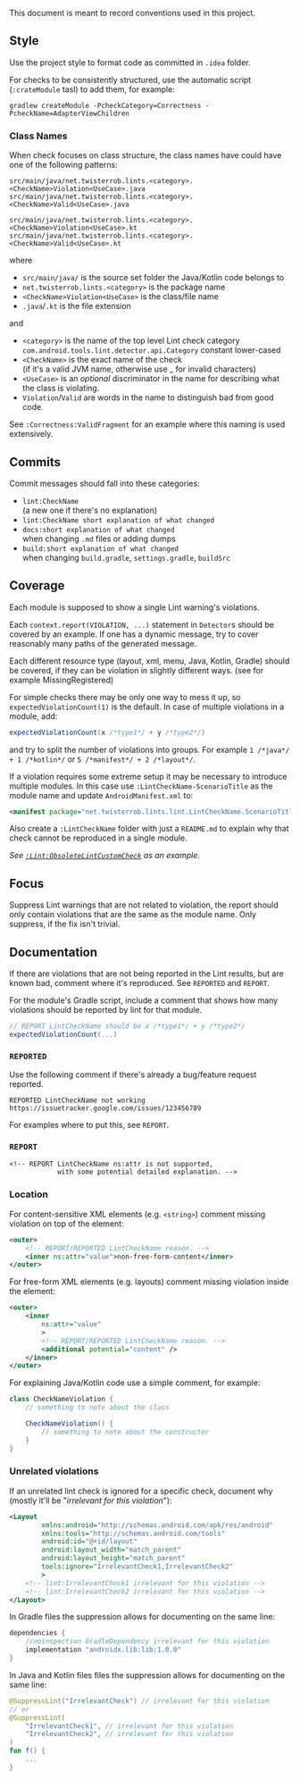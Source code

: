 This document is meant to record conventions used in this project.

Style
-----

Use the project style to format code as committed in `.idea` folder.

For checks to be consistently structured, use the automatic script (`:crateModule` tasl) to add them, for example:
```
gradlew createModule -PcheckCategory=Correctness -PcheckName=AdapterViewChildren
```

### Class Names
When check focuses on class structure, the class names have could have one of the following patterns:
```
src/main/java/net.twisterrob.lints.<category>.<CheckName>Violation<UseCase>.java
src/main/java/net.twisterrob.lints.<category>.<CheckName>Valid<UseCase>.java

src/main/java/net.twisterrob.lints.<category>.<CheckName>Violation<UseCase>.kt
src/main/java/net.twisterrob.lints.<category>.<CheckName>Valid<UseCase>.kt
```
where
 * `src/main/java/` is the source set folder the Java/Kotlin code belongs to
 * `net.twisterrob.lints.<category>` is the package name
 * `<CheckName>Violation<UseCase>` is the class/file name
 * `.java`/`.kt` is the file extension

and
 * `<category>` is the name of the top level Lint check category  
   `com.android.tools.lint.detector.api.Category` constant lower-cased
 * `<CheckName>` is the exact name of the check  
   (if it's a valid JVM name, otherwise use _ for invalid characters)
 * `<UseCase>` is an *optional* discriminator in the name for describing what the class is violating.
 * `Violation`/`Valid` are words in the name to distinguish bad from good code.

See `:Correctness:ValidFragment` for an example where this naming is used extensively.


Commits
-------
Commit messages should fall into these categories:
 * `lint:CheckName`  
   (a new one if there's no explanation)
 * `lint:CheckName short explanation of what changed`
 * `docs:short explanation of what changed`  
   when changing `.md` files or adding dumps
 * `build:short explanation of what changed`  
   when changing `build.gradle`, `settings.gradle`, `buildSrc`


Coverage
--------

Each module is supposed to show a single Lint warning's violations.

Each `context.report(VIOLATION, ...)` statement in `Detector`s should be covered by an example. If one has a dynamic message, try to cover reasonably many paths of the generated message.

Each different resource type (layout, xml, menu, Java, Kotlin, Gradle) should be covered, if they can be violation in slightly different ways. (see for example MissingRegistered)

For simple checks there may be only one way to mess it up, so `expectedViolationCount(1)` is the default.
In case of multiple violations in a module, add:
```gradle
expectedViolationCount(x /*type1*/ + y /*type2*/)
```
and try to split the number of violations into groups.
For example `1 /*java*/ + 1 /*kotlin*/` or `5 /*manifest*/ + 2 /*layout*/`.

If a violation requires some extreme setup it may be necessary to introduce multiple modules. In this case use `:LintCheckName-ScenarioTitle` as the module name and update `AndroidManifest.xml` to:
```xml
<manifest package="net.twisterrob.lints.lint.LintCheckName.ScenarioTitle" />
```
Also create a `:LintCheckName` folder with just a `README.md` to explain why that check cannot be reproduced in a single module.

*See [`:Lint:ObsoleteLintCustomCheck`](../Lint) as an example.*


Focus
-----

Suppress Lint warnings that are not related to violation, the report should only contain violations that are the same as the module name. Only suppress, if the fix isn't trivial.


Documentation
-------------

If there are violations that are not being reported in the Lint results, but are known bad, comment where it's reproduced. See `REPORTED` and `REPORT`.

For the module's Gradle script, include a comment that shows how many violations should be reported by lint for that module.
```gradle
// REPORT LintCheckName should be x /*type1*/ + y /*type2*/
expectedViolationCount(...)
```

### `REPORTED`

Use the following comment if there's already a bug/feature request reported.
```comment
REPORTED LintCheckName not working https://issuetracker.google.com/issues/123456789
```
For examples where to put this, see `REPORT`.


### `REPORT`

```
<!-- REPORT LintCheckName ns:attr is not supported,
	        with some potential detailed explanation. -->
```

### Location

For content-sensitive XML elements (e.g. `<string>`) comment missing violation on top of the element:
```xml
<outer>
	<!-- REPORT/REPORTED LintCheckName reason. -->
	<inner ns:attr="value">non-free-form-content</inner>
</outer>
```

For free-form XML elements (e.g. layouts) comment missing violation inside the element:
```xml
<outer>
	<inner
		ns:attr="value"
		>
		<!-- REPORT/REPORTED LintCheckName reason. -->
		<additional potential="content" />
	</inner>
</outer>
```

For explaining Java/Kotlin code use a simple comment, for example:
```java
class CheckNameViolation {
	// something to note about the class

	CheckNameViolation() {
		// something to note about the constructor
	}
}
```


### Unrelated violations

If an unrelated lint check is ignored for a specific check, document why (mostly it'll be "_irrelevant for this violation_"):
```xml
<Layout
		xmlns:android="http://schemas.android.com/apk/res/android"
		xmlns:tools="http://schemas.android.com/tools"
		android:id="@+id/layout"
		android:layout_width="match_parent"
		android:layout_height="match_parent"
		tools:ignore="IrrelevantCheck1,IrrelevantCheck2"
		>
	<!-- lint:IrrelevantCheck1 irrelevant for this violation -->
	<!-- lint:IrrelevantCheck2 irrelevant for this violation -->
</Layout>
```

In Gradle files the suppression allows for documenting on the same line:
```gradle
dependencies {
	//noinspection GradleDependency irrelevant for this violation
	implementation "androidx.lib:lib:1.0.0"
}
```

In Java and Kotlin files files the suppression allows for documenting on the same line:
```kotlin
@SuppressLint("IrrelevantCheck") // irrelevant for this violation
// or
@SuppressLint(
    "IrrelevantCheck1", // irrelevant for this violation
    "IrrelevantCheck2", // irrelevant for this violation
)
fun f() {
    ...
}
```
